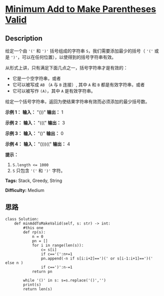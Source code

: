 # [Minimum Add to Make Parentheses Valid][title]

## Description

给定一个由 `'('` 和 `')'` 括号组成的字符串 `S`，我们需要添加最少的括号（ `'('` 或是
`')'`，可以在任何位置），以使得到的括号字符串有效。

从形式上讲，只有满足下面几点之一，括号字符串才是有效的：

  * 它是一个空字符串，或者
  * 它可以被写成 `AB` （`A` 与 `B` 连接）, 其中 `A` 和 `B` 都是有效字符串，或者
  * 它可以被写作 `(A)`，其中 `A` 是有效字符串。

给定一个括号字符串，返回为使结果字符串有效而必须添加的最少括号数。



**示例 1：**
            **输入：** "())"    **输出：** 1    

**示例 2：**
            **输入：** "((("    **输出：** 3    

**示例 3：**
            **输入：** "()"    **输出：** 0    

**示例 4：**
            **输入：** "()))(("    **输出：** 4



**提示：**

  1. `S.length <= 1000`
  2. `S` 只包含 `'('` 和 `')'` 字符。




**Tags:** Stack, Greedy, String

**Difficulty:** Medium

## 思路

``` python3
class Solution:
    def minAddToMakeValid(self, s: str) -> int:
        #this one
        def rp(s):
            n = 0
            pn = []
            for i in range(len(s)):
                c= s[i]
                if c=='(':n+=1
                pn.append(-n if s[i:i+2]==')(' or s[i-1:i+1]==')(' else n )
                if c==')':n-=1
            return pn
                    
        while '()' in s: s=s.replace('()','')
        print(s)
        return len(s)
```

[title]: https://leetcode-cn.com/problems/minimum-add-to-make-parentheses-valid
